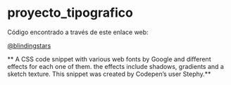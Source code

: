 # proyecto_tipografico

Código encontrado a través de este enlace web:

[@blindingstars](https://codepen.io/blindingstars/pen/WbOjyo?utm_source=bypeople)

** A CSS code snippet with various web fonts by Google and different effects for each one of them. the effects include shadows, gradients and a sketch texture. This snippet was created by Codepen’s user Stephy.**
